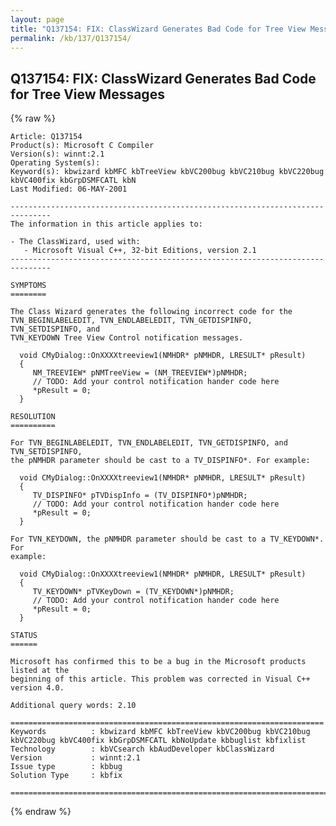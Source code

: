 ```yaml
---
layout: page
title: "Q137154: FIX: ClassWizard Generates Bad Code for Tree View Messages"
permalink: /kb/137/Q137154/
---
```


## Q137154: FIX: ClassWizard Generates Bad Code for Tree View Messages

{% raw %}

	Article: Q137154
	Product(s): Microsoft C Compiler
	Version(s): winnt:2.1
	Operating System(s): 
	Keyword(s): kbwizard kbMFC kbTreeView kbVC200bug kbVC210bug kbVC220bug kbVC400fix kbGrpDSMFCATL kbN
	Last Modified: 06-MAY-2001
	
	-------------------------------------------------------------------------------
	The information in this article applies to:
	
	- The ClassWizard, used with:
	   - Microsoft Visual C++, 32-bit Editions, version 2.1 
	-------------------------------------------------------------------------------
	
	SYMPTOMS
	========
	
	The Class Wizard generates the following incorrect code for the
	TVN_BEGINLABELEDIT, TVN_ENDLABELEDIT, TVN_GETDISPINFO, TVN_SETDISPINFO, and
	TVN_KEYDOWN Tree View Control notification messages.
	
	  void CMyDialog::OnXXXXtreeview1(NMHDR* pNMHDR, LRESULT* pResult)
	  {
	     NM_TREEVIEW* pNMTreeView = (NM_TREEVIEW*)pNMHDR;
	     // TODO: Add your control notification hander code here
	     *pResult = 0;
	  }
	
	RESOLUTION
	==========
	
	For TVN_BEGINLABELEDIT, TVN_ENDLABELEDIT, TVN_GETDISPINFO, and TVN_SETDISPINFO,
	the pNMHDR parameter should be cast to a TV_DISPINFO*. For example:
	
	  void CMyDialog::OnXXXXtreeview1(NMHDR* pNMHDR, LRESULT* pResult)
	  {
	     TV_DISPINFO* pTVDispInfo = (TV_DISPINFO*)pNMHDR;
	     // TODO: Add your control notification hander code here
	     *pResult = 0;
	  }
	
	For TVN_KEYDOWN, the pNMHDR parameter should be cast to a TV_KEYDOWN*. For
	example:
	
	  void CMyDialog::OnXXXXtreeview1(NMHDR* pNMHDR, LRESULT* pResult)
	  {
	     TV_KEYDOWN* pTVKeyDown = (TV_KEYDOWN*)pNMHDR;
	     // TODO: Add your control notification hander code here
	     *pResult = 0;
	  }
	
	STATUS
	======
	
	Microsoft has confirmed this to be a bug in the Microsoft products listed at the
	beginning of this article. This problem was corrected in Visual C++ version 4.0.
	
	Additional query words: 2.10
	
	======================================================================
	Keywords          : kbwizard kbMFC kbTreeView kbVC200bug kbVC210bug kbVC220bug kbVC400fix kbGrpDSMFCATL kbNoUpdate kbbuglist kbfixlist
	Technology        : kbVCsearch kbAudDeveloper kbClassWizard
	Version           : winnt:2.1
	Issue type        : kbbug
	Solution Type     : kbfix
	
	=============================================================================
	

{% endraw %}

